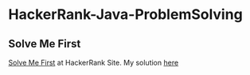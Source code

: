 # HackerRank-Java-ProblemSolving

## Solve Me First
[Solve Me First](https://www.hackerrank.com/challenges/solve-me-first/problem) at HackerRank Site.
My solution [here](https://github.com/darkheart101/HackerRank-Java-ProblemSolving/blob/master/SoliveMeFirst/Solution.java)
